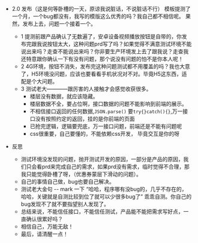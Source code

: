 - 2.0 发布（这是何等卧槽的一天，原谅我说脏话，不说脏话不行）
  模板提测了一个月，一个bug都没有，我写的模版这么优秀的吗？我自己都不相信呢。
  果然，发布上去，问题一个接着一个。
  - 1 提测前跟产品确认了无数遍了，安卓设备视频播放按钮是自带的，你发布完跟我说按钮太大，这种问题prd写了吗？如果觉得不满意测试环境不能说出来吗？走查不能说出来吗？你非要生产环境发上去了跟我说？走查我还特意跟你确认一下有没有问题，那个说没有问题的怕不是你本人呢！
  - 2 4G环境，按钮不消失，发布完这种问题测试都不用覆盖的吗？我也大意了，H5环境没问题，应该也要看看手机状况对不对。毕竟H5这东西，适配是个大问题。
  - 3 测试老大————跟厉害的人接触才会感觉收获很多。
      - 楼层没有数据，就应该隐藏。
      - 楼层数据不全，要占位啊，接口数据的问题不能影响到前端的展示。
      - 不相信接口返回的任何数据,`JSON.parse()` 要`try{}catch(){}`,万一接口没有按照约定的返回，挂的是你前端的页面
      - 已抢完逻辑，逻辑要兜底，万一接口问题，前端还是不能有问题呢
      - css很重要，自己要懂的，不能依赖css开发， 毕竟交互是你的呀



- 反思
  - 测试环境没发现的问题，抛开测试开发的原因，一部分是产品的原因，我们只会看prd来完成自己的需求，如果prd没有需求，临时觉得不合理，那我只能觉得卧槽了呀，（优惠券蒙层下滑动的问题）。
  - 自己的事情自己做，bug也要自己解决。
  - 测试老大金句 -- mark 一下 “哈哈，程序哪有没bug的，几乎不存在的，哈哈，关键就是自测比较到位了就可以少很多bug了” 乖乖自测。你自己的bug发现不了就不要指望别人发现了。
  - 总结来说，不能信任接口，不能信任测试，产品能不能把需求写好点，一直确认很累好吗？
  - 相信自己，万能无敌！
  - 最后，请清醒一点！
